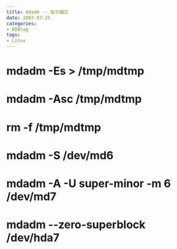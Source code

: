 ```yaml
---
title: mdadm -- 指令備忘
date: 2007-07-25
categories:
- KDBlog
tags:
- Linux
---
```

<quote header="自動偵測所有磁碟陣列">

# mdadm -Es > /tmp/mdtmp

# mdadm -Asc /tmp/mdtmp

# rm -f /tmp/mdtmp

</quote>

<quote header="更改磁碟陣列編號 (ex: /dev/md6 -> /dev/md7)">

# mdadm -S /dev/md6

# mdadm -A -U super-minor -m 6 /dev/md7

</quote>

<quote header="清除磁碟陣列資料 (ex: /dev/hda7)">

# mdadm --zero-superblock /dev/hda7

</quote>

